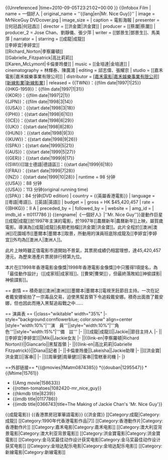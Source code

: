 {{Unreferenced |time=2010-09-05T23:21:02+00:00 }}
{{Infobox Film
| name           = 一個好人
| original_name  = ''{{lang|en|Mr. Nice Guy}}''
| image          = MrNiceGuy DVDcover.jpg
| image_size     = 
| caption        = 電影海報
| presenter      = [[何冠昌|何冠昌]]
| director       = [[洪金寶|洪金寶]]
| producer       = [[蔡瀾|蔡瀾]]
| producer_2     = Jose Chan、劉靜儀、張少萍
| writer         = [[鄧景生|鄧景生]]、馬美萍
| narrator       = 
| starring       = [[成龍|成龍]]<br />[[李婷宜|李婷宜]]<br />[[Richard_Norton|李察羅頓]]<br />[[Gabrielle_Fitzpatrick|高比莉莉]]<br />[[Karen_McLymont|卡倫麥玲曼]]
| music          = [[金培達|金培達]]
| cinematography = 林輝泰、陳廣鴻
| editing        = 邱志偉、張耀宗
| studio         = [[嘉禾電影|嘉禾娛樂事業有限公司]]
| distributor    = [[嘉禾電影|嘉禾娛樂事業有限公司]](香港)<br/>[[新線影業|新線影業]](美國)
| released       = {{TWN}}：{{film date|1997|1|25}}<br>{{HKG-1959}}：{{film date|1997|1|31}}<br>{{KOR}}：{{film date|1997|2|1}}<br>{{JPN}}：{{film date|1998|3|14}}<br>{{USA}}：{{start date|1998|3|18}}<br>{{PHI}}：{{start date|1998|6|10}}<br>{{ICE}}：{{start date|1998|6|29}}<br>{{UK}}：{{start date|1998|8|28}}<br>{{HUN}}：{{start date|1998|9|3}}<br>{{KUW}}：{{start date|1998|9|26}}<br>{{SPA}}：{{start date|1999|5|21}}<br>{{AUS}}：{{start date|1999|5|27}}<br>{{GER}}：{{start date|1999|6|17}}<br>{{SWI}}[[瑞士德語|德語區]]：{{start date|1999|6|18}}<br>{{FRA}}：{{start date|1999|7|28}}<br>{{NZ}}：{{start date|1999|10|28}}
| runtime        = 98 分钟<br>{{USA}}：88 分钟<br>{{USA}}：113 分钟(original running time)<br>{{SPA}}：84 分钟(DVD edition)
| country        = {{英屬香港電影}}
| language       = [[粵語|粵語]]、[[英語|英語]]
| budget         = 
| gross          = HK $45,420,457
| rate           = {{BHKG}}：II A
| preceded_by    = 
| followed_by    = 
| website        = 
| amg_id         = 
| imdb_id        = tt0117786
}}
{{engname|《一個好人》|''Mr. Nice Guy''}}是動作巨星[[成龍|成龍]]於1997年主演的電影，於1997年[[農曆新年|農曆新年]]上映，屬賀歲電影。導演為[[成龍|成龍]]長期老拍檔[[洪金寶|洪金寶]]。此片全程於[[澳洲|澳洲]]花園城市[[墨爾本|墨爾本]]取景，所動用的演員班底除成龍及[[李婷宜|李婷宜]]外均為[[澳洲人|澳洲人]]。

此片上映時雖正值電影市道開始不景氣，其票房成績仍相當理想，達45,420,457港元，為歷來港產片票房排行榜第九位。

本片在[[1998年香港電影金像獎|1998年香港電影金像獎]]中只獲得1項提名，為「最佳動作設計」（[[成家班|成家班]]、[[曹榮|曹榮]]），但最終落敗給[[神偷諜影|神偷諜影]]。

== 劇情 ==
積奇是[[澳洲|澳洲]][[墨爾本|墨爾本]]電視烹飪節目主持。一次在記者戴安娜偷拍了一宗毒品交易，迫使黑幫首領下令追殺戴安娜。積奇出面救了戴安娜，但也因此而捲入黑幫追殺戰之中......

== 演員表 ==
{|class="wikitable" width="35%"
|- style="background:cornflowerblue; color:snow" align=center
|style="width:10%"|'''演　員'''||style="width:10%"|'''角　色'''||style="width:15%"|'''備　註'''
|-
||[[成龍|成龍]]||Jackie||節目主持人
|-
||[[李婷宜|李婷宜]]||Miki||Jackie女友
|-
||{{link-en|李察羅頓|Richard Norton}}||Giancarlo||黑幫首領
|-
||{{link-en|高比莉莉|Gabrielle Fitzpatrick}}||Diana||記者
|-
||卡倫麥玲曼||Lakeisha||Jackie助理
|-
||[[洪金寶|洪金寶]]||客串||
|-
||[[周華健|周華健]]||客串||雪糕車司機
|-
|}

==外部链接==
*{{@movies|fMatm0874385}}
*{{douban|1295547}}
*{{Mtime|15761}}
* {{Amg movie|158633}}
* {{rotten-tomatoes|1082420-mr_nice_guy}}
* {{hkmdb title|8239}}
* {{imdb title|0117786}}
* {{imdb title|0366743|title=The Making of Jackie Chan's 'Mr. Nice Guy'}}

{{成龍電影}}
{{香港票房冠軍華語電影}}
{{洪金寶}}
[[Category:成龍|Category:成龍]]
[[Category:1990年代香港電影作品|7]]
[[Category:香港動作片|Category:香港動作片]]
[[Category:嘉禾电影|Category:嘉禾电影]]
[[Category:澳大利亚背景電影|Category:澳大利亚背景電影]]
[[Category:洪金寶電影|Category:洪金寶電影]]
[[Category:金马奖最佳动作设计获奖电影|Category:金马奖最佳动作设计获奖电影]]
[[Category:金培达配乐电影|Category:金培达配乐电影]]
[[Category:新線電影|Category:新線電影]]